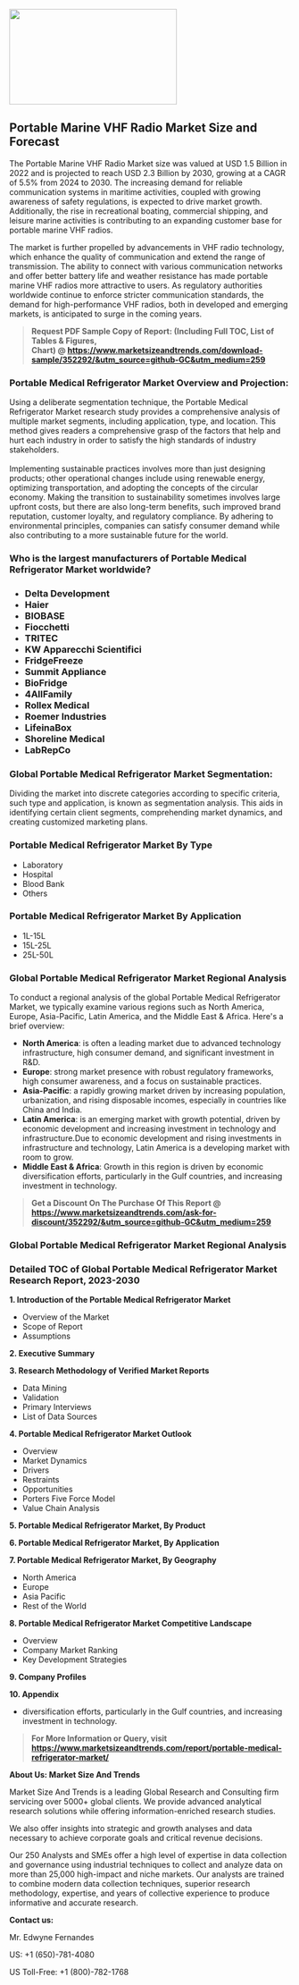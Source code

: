 <p><img class="alignnone size-medium wp-image-20088" src="https://ffe5etoiles.com/wp-content/uploads/2024/12/MST1-300x171.png" alt="" width="300" height="171" /></p><h2>Portable Marine VHF Radio Market Size and Forecast</h2><p>The Portable Marine VHF Radio Market size was valued at USD 1.5 Billion in 2022 and is projected to reach USD 2.3 Billion by 2030, growing at a CAGR of 5.5% from 2024 to 2030. The increasing demand for reliable communication systems in maritime activities, coupled with growing awareness of safety regulations, is expected to drive market growth. Additionally, the rise in recreational boating, commercial shipping, and leisure marine activities is contributing to an expanding customer base for portable marine VHF radios.</p><p>The market is further propelled by advancements in VHF radio technology, which enhance the quality of communication and extend the range of transmission. The ability to connect with various communication networks and offer better battery life and weather resistance has made portable marine VHF radios more attractive to users. As regulatory authorities worldwide continue to enforce stricter communication standards, the demand for high-performance VHF radios, both in developed and emerging markets, is anticipated to surge in the coming years.</p></p><blockquote id="" class=""><strong>Request PDF Sample Copy of Report: (Including Full TOC, List of Tables &amp; Figures, Chart)&nbsp;@&nbsp;<strong><a href="https://www.marketsizeandtrends.com/download-sample/352292/&utm_source=github-GC&utm_medium=259" target="_blank">https://www.marketsizeandtrends.com/download-sample/352292/&utm_source=github-GC&utm_medium=259</a></strong></strong></blockquote><h3 id="" class="">Portable Medical Refrigerator Market&nbsp;Overview and Projection:</h3><p id="" class="">Using a deliberate segmentation technique, the Portable Medical Refrigerator Market research study provides a comprehensive analysis of multiple market segments, including application, type, and location. This method gives readers a comprehensive grasp of the factors that help and hurt each industry in order to satisfy the high standards of industry stakeholders. <br /> <br />Implementing sustainable practices involves more than just designing products; other operational changes include using renewable energy, optimizing transportation, and adopting the concepts of the circular economy. Making the transition to sustainability sometimes involves large upfront costs, but there are also long-term benefits, such improved brand reputation, customer loyalty, and regulatory compliance. By adhering to environmental principles, companies can satisfy consumer demand while also contributing to a more sustainable future for the world.</p><h3 id="" class="">Who is the largest manufacturers of&nbsp;Portable Medical Refrigerator Market worldwide?</h3><h3 class=""><p><ul><li>Delta Development </li><li> Haier </li><li> BIOBASE </li><li> Fiocchetti </li><li> TRITEC </li><li> KW Apparecchi Scientifici </li><li> FridgeFreeze </li><li> Summit Appliance </li><li> BioFridge </li><li> 4AllFamily </li><li> Rollex Medical </li><li> Roemer Industries </li><li> LifeinaBox </li><li> Shoreline Medical </li><li> LabRepCo</li></ul></p></h3><h3 id="" class="">Global&nbsp;Portable Medical Refrigerator Market Segmentation:</h3><p id="" class="">Dividing the market into discrete categories according to specific criteria, such type and application, is known as segmentation analysis. This aids in identifying certain client segments, comprehending market dynamics, and creating customized marketing plans.</p><h3 id="" class="">Portable Medical Refrigerator Market&nbsp;By Type</h3><p><p><ul><li>Laboratory</li><li> Hospital</li><li> Blood Bank</li><li> Others</p></li></ul></p></p><h3 id="" class="">Portable Medical Refrigerator Market&nbsp;By Application</h3><p class=""><p><ul><li>1L-15L</li><li> 15L-25L</li><li> 25L-50L</li></ul></p></p><h3 id="" class="">Global Portable Medical Refrigerator Market Regional Analysis</h3><p id="" class="">To conduct a regional analysis of the global Portable Medical Refrigerator Market, we typically examine various regions such as North America, Europe, Asia-Pacific, Latin America, and the Middle East &amp; Africa. Here's a brief overview:</p><ul><li><strong>North America</strong>: is often a leading market due to advanced technology infrastructure, high consumer demand, and significant investment in R&amp;D.</li><li><strong>Europe</strong>: strong market presence with robust regulatory frameworks, high consumer awareness, and a focus on sustainable practices.</li><li><strong>Asia-Pacific</strong>: a rapidly growing market driven by increasing population, urbanization, and rising disposable incomes, especially in countries like China and India.</li><li><strong>Latin America</strong>: is an emerging market with growth potential, driven by economic development and increasing investment in technology and infrastructure.Due to economic development and rising investments in infrastructure and technology, Latin America is a developing market with room to grow.</li><li><strong>Middle East &amp; Africa</strong>: Growth in this region is driven by economic diversification efforts, particularly in the Gulf countries, and increasing investment in technology.</li></ul><blockquote id="" class=""><strong>Get a Discount On The Purchase Of This Report @ <strong><a href="https://www.marketsizeandtrends.com/ask-for-discount/352292/&utm_source=github-GC&utm_medium=259" target="_blank">https://www.marketsizeandtrends.com/ask-for-discount/352292/&utm_source=github-GC&utm_medium=259</a></strong></strong></blockquote><h3 id="" class="">Global Portable Medical Refrigerator Market Regional Analysis</h3><h3 id="" class="">Detailed TOC of Global Portable Medical Refrigerator Market Research Report, 2023-2030</h3><p id="" class=""><strong>1. Introduction of the Portable Medical Refrigerator Market</strong></p><ul><li>Overview of the Market</li><li>Scope of Report</li><li>Assumptions</li></ul><p id="" class=""><strong>2. Executive Summary</strong></p><p id="" class=""><strong>3. Research Methodology of Verified Market Reports</strong></p><ul><li>Data Mining</li><li>Validation</li><li>Primary Interviews</li><li>List of Data Sources</li></ul><p id="" class=""><strong>4. Portable Medical Refrigerator Market Outlook</strong></p><ul><li>Overview</li><li>Market Dynamics</li><li>Drivers</li><li>Restraints</li><li>Opportunities</li><li>Porters Five Force Model</li><li>Value Chain Analysis</li></ul><p id="" class=""><strong>5. Portable Medical Refrigerator Market, By Product</strong></p><p id="" class=""><strong>6. Portable Medical Refrigerator Market, By Application</strong></p><p id="" class=""><strong>7. Portable Medical Refrigerator Market, By Geography</strong></p><ul><li>North America</li><li>Europe</li><li>Asia Pacific</li><li>Rest of the World</li></ul><p id="" class=""><strong>8. Portable Medical Refrigerator Market Competitive Landscape</strong></p><ul><li>Overview</li><li>Company Market Ranking</li><li>Key Development Strategies</li></ul><p id="" class=""><strong>9. Company Profiles</strong></p><p id="" class=""><strong>10. Appendix</strong></p><ul><li>diversification efforts, particularly in the Gulf countries, and increasing investment in technology.</li></ul><blockquote id="" class=""><strong>For More Information or Query, visit <strong><strong><a href="https://www.marketsizeandtrends.com/report/portable-medical-refrigerator-market/" target="_blank">https://www.marketsizeandtrends.com/report/portable-medical-refrigerator-market/</a></strong></strong></strong></blockquote><p id="" class=""><strong>About Us: Market Size And Trends</strong></p><p id="" class="">Market Size And Trends is a leading Global Research and Consulting firm servicing over 5000+ global clients. We provide advanced analytical research solutions while offering information-enriched research studies.</p><p id="" class="">We also offer insights into strategic and growth analyses and data necessary to achieve corporate goals and critical revenue decisions.</p><p id="" class="">Our 250 Analysts and SMEs offer a high level of expertise in data collection and governance using industrial techniques to collect and analyze data on more than 25,000 high-impact and niche markets. Our analysts are trained to combine modern data collection techniques, superior research methodology, expertise, and years of collective experience to produce informative and accurate research.</p><p id="" class=""><strong>Contact us:</strong></p><p id="" class="">Mr. Edwyne Fernandes</p><p id="" class="">US: +1 (650)-781-4080</p><p id="" class="">US Toll-Free: +1 (800)-782-1768</p>
